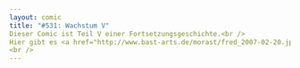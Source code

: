 ```yaml
---
layout: comic
title: "#531: Wachstum V"
Dieser Comic ist Teil V einer Fortsetzungsgeschichte.<br />
Hier gibt es <a href="http://www.bast-arts.de/morast/fred_2007-02-20.jpg">Teil I</a>, <a href="http://www.bast-arts.de/morast/fred_2007-03-01.jpg">Teil II</a>, <a href="http://www.bast-arts.de/morast/fred_2007-03-02.jpg">Teil III</a> und <a href="http://www.bast-arts.de/morast/fred_2007-03-03.jpg">Teil IV</a>.<br />
<br />
---
```

